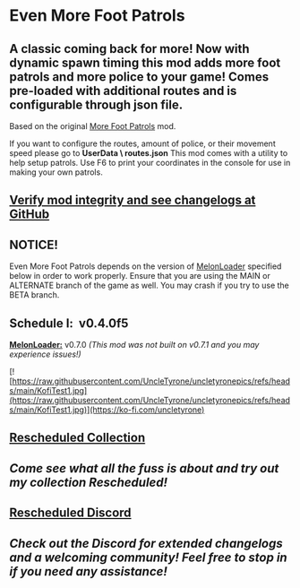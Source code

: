 # **Even More Foot Patrols**
## A classic coming back for more! Now with dynamic spawn timing this mod adds more foot patrols and more police to your game! Comes pre-loaded with additional routes and is configurable through json file.

Based on the original [More Foot Patrols](https://www.nexusmods.com/schedule1/mods/404) mod.


If you want to configure the routes, amount of police, or their movement speed please go to **UserData \ routes.json**
This mod comes with a utility to help setup patrols. Use F6 to print your coordinates in the console for use in making your own patrols.


## [Verify mod integrity and see changelogs at GitHub](https://github.com/UncleTyrone/EvenMoreFootPatrols/)


## **NOTICE!**
Even More Foot Patrols depends on the version of [MelonLoader](https://melonwiki.xyz/) specified below in order to work properly. Ensure that you are using the MAIN or ALTERNATE branch of the game as well. You may crash if you try to use the BETA branch.


## **Schedule I:**  v0.4.0f5
[**MelonLoader:**](https://melonwiki.xyz/) v0.7.0 *(This mod was not built on v0.7.1 and you may experience issues!)*


﻿[![https://raw.githubusercontent.com/UncleTyrone/uncletyronepics/refs/heads/main/KofiTest1.jpg](https://raw.githubusercontent.com/UncleTyrone/uncletyronepics/refs/heads/main/KofiTest1.jpg)](https://ko-fi.com/uncletyrone)


## [Rescheduled Collection](https://www.nexusmods.com/games/schedule1/collections/p6h09p)
## *Come see what all the fuss is about and try out my collection Rescheduled!*


## [Rescheduled Discord](https://discord.gg/8DH2mw22k9)
## *Check out the Discord for extended changelogs and a welcoming community! Feel free to stop in if you need any assistance!*